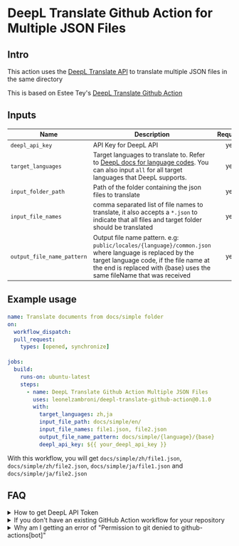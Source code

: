 # DeepL Translate Github Action for Multiple JSON Files


## Intro

This action uses the [DeepL Translate API](https://github.com/DeepLcom/deepl-node) to translate multiple JSON files in the same directory

This is based on Estee Tey's [DeepL Translate Github Action](https://github.com/marketplace/actions/deepl-translate-github-action)
## Inputs

| Name                       | Description                                                                                                                                                                                       | Required |
| -------------------------- | ------------------------------------------------------------------------------------------------------------------------------------------------------------------------------------------------- | :------: |
| `deepl_api_key`            | API Key for DeepL API                                                                                                                                                                             |   yes    |
| `target_languages`         | Target languages to translate to. Refer to [DeepL docs for language codes](https://www.deepl.com/docs-api/translate-text). You can also input `all` for all target languages that DeepL supports. |   yes    |
| `input_folder_path`          | Path of the folder containing the json files to translate                                                                                                                   |   yes    |
| `input_file_names`   | comma separated list of file names to translate, it also accepts a `*.json` to indicate that all files and target folder should be translated                                                                                                    |    yes    |
| `output_file_name_pattern` | Output file name pattern. e.g: `public/locales/{language}/common.json` where language is replaced by the target language code, if the file name at the end is replaced with {base} uses the same fileName that was received                                                                  |    yes    |
## Example usage

```yaml
name: Translate documents from docs/simple folder
on:
  workflow_dispatch:
  pull_request:
    types: [opened, synchronize]

jobs:
  build:
    runs-on: ubuntu-latest
    steps:
      - name: DeepL Translate Github Action Multiple JSON Files
        uses: leonelzambroni/deepl-translate-github-action@0.1.0
        with:
          target_languages: zh,ja
          input_file_path: docs/simple/en/
          input_file_names: file1.json, file2.json
          output_file_name_pattern: docs/simple/{language}/{base}
          deepl_api_key: ${{ your_deepl_api_key }}
```

With this workflow, you will get `docs/simple/zh/file1.json`, `docs/simple/zh/file2.json`, `docs/simple/ja/file1.json`  and `docs/simple/ja/file2.json`


## FAQ

<details><summary>How to get DeepL API Token</summary>

First, you need to [sign up for the free DeepL API plan](https://www.deepl.com/docs-api). Then you can go to https://www.deepl.com/account/summary and retrieve your token there.

![Screenshot of where the auth key is located on the website](DeepL_API_Auth_Key_Example.png)

</details>

<details><summary>If you don't have an existing GitHub Action workflow for your repository</summary>

1. Create a folder `.github/workflows` if you don't have it already
2. Inside that folder, create a YAML file say `translate.yml`
3. In the `translate.yml` file, you can copy the example below and modify it to your usage.
</details>

<details><summary>Why am I getting an error of "Permission to git denied to github-actions[bot]"</summary>

You have to set the workflow permissions under Repository Settings > Actions > Workflow permissions to be **"Read and write permissions"**.

![](workflow_permissions_screenshot.png)

</details>

